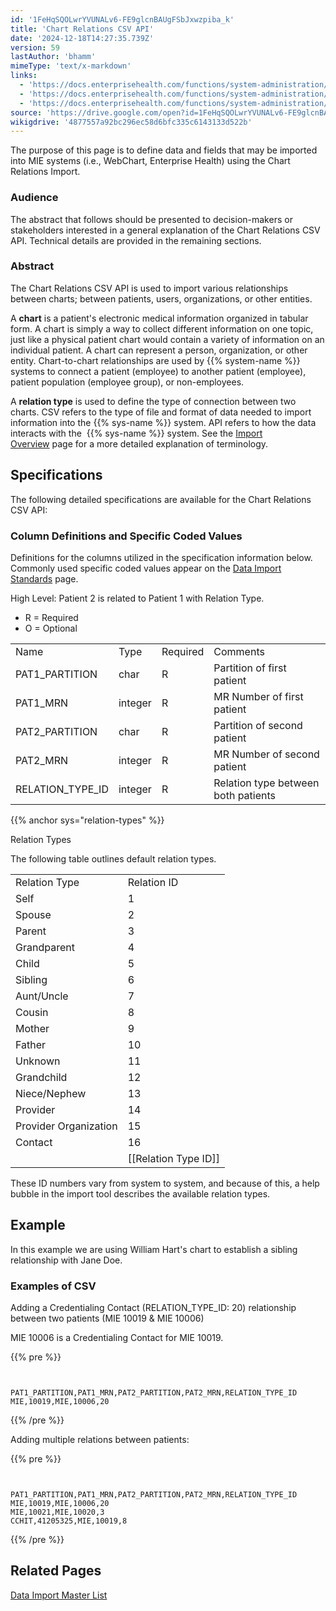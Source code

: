 ```yaml
---
id: '1FeHqSQOLwrYVUNALv6-FE9glcnBAUgFSbJxwzpiba_k'
title: 'Chart Relations CSV API'
date: '2024-12-18T14:27:35.739Z'
version: 59
lastAuthor: 'bhamm'
mimeType: 'text/x-markdown'
links:
  - 'https://docs.enterprisehealth.com/functions/system-administration/data-migration/data-import-overview/'
  - 'https://docs.enterprisehealth.com/functions/system-administration/data-migration/data-import-standards/'
  - 'https://docs.enterprisehealth.com/functions/system-administration/data-migration/data-import-master-list/'
source: 'https://drive.google.com/open?id=1FeHqSQOLwrYVUNALv6-FE9glcnBAUgFSbJxwzpiba_k'
wikigdrive: '4877557a92bc296ec58d6bfc335c6143133d522b'
---
```

The purpose of this page is to define data and fields that may be imported into MIE systems (i.e., WebChart, Enterprise Health) using the Chart Relations Import.

### Audience

The abstract that follows should be presented to decision-makers or stakeholders interested in a general explanation of the Chart Relations CSV API. Technical details are provided in the remaining sections.

### Abstract

The Chart Relations CSV API is used to import various relationships between charts; between patients, users, organizations, or other entities.

A **chart** is a patient's electronic medical information organized in tabular form. A chart is simply a way to collect different information on one topic, just like a physical patient chart would contain a variety of information on an individual patient. A chart can represent a person, organization, or other entity. Chart-to-chart relationships are used by {{% system-name %}} systems to connect a patient (employee) to another patient (employee), patient population (employee group), or non-employees.

A **relation type** is used to define the type of connection between two charts. CSV refers to the type of file and format of data needed to import information into the {{% sys-name %}} system. API refers to how the data interacts with the  {{% sys-name %}} system. See the [Import Overview](https://docs.enterprisehealth.com/functions/system-administration/data-migration/data-import-overview/) page for a more detailed explanation of terminology.

## Specifications

The following detailed specifications are available for the Chart Relations CSV API:

### Column Definitions and Specific Coded Values

Definitions for the columns utilized in the specification information below. Commonly used specific coded values appear on the [Data Import Standards](https://docs.enterprisehealth.com/functions/system-administration/data-migration/data-import-standards/) page.

High Level: Patient 2 is related to Patient 1 with Relation Type.

* R = Required
* O = Optional
<table>
<tr>
<td>Name</td>
<td>Type</td>
<td>Required</td>
<td>Comments</td>
</tr>
<tr>
<td>PAT1_PARTITION</td>
<td>char</td>
<td>R</td>
<td>Partition of first patient</td>
</tr>
<tr>
<td>PAT1_MRN</td>
<td>integer</td>
<td>R</td>
<td>MR Number of first patient</td>
</tr>
<tr>
<td>PAT2_PARTITION</td>
<td>char</td>
<td>R</td>
<td>Partition of second patient</td>
</tr>
<tr>
<td>PAT2_MRN</td>
<td>integer</td>
<td>R</td>
<td>MR Number of second patient</td>
</tr>
<tr>
<td>RELATION_TYPE_ID</td>
<td>integer</td>
<td>R</td>
<td>Relation type between both patients</td>
</tr>
</table>

{{% anchor sys="relation-types" %}}

Relation Types

The following table outlines default relation types.
<table>
<tr>
<td>Relation Type</td>
<td>Relation ID</td>
</tr>
<tr>
<td>Self</td>
<td>1</td>
</tr>
<tr>
<td>Spouse</td>
<td>2</td>
</tr>
<tr>
<td>Parent</td>
<td>3</td>
</tr>
<tr>
<td>Grandparent</td>
<td>4</td>
</tr>
<tr>
<td>Child</td>
<td>5</td>
</tr>
<tr>
<td>Sibling</td>
<td>6</td>
</tr>
<tr>
<td>Aunt/Uncle</td>
<td>7</td>
</tr>
<tr>
<td>Cousin</td>
<td>8</td>
</tr>
<tr>
<td>Mother</td>
<td>9</td>
</tr>
<tr>
<td>Father</td>
<td>10</td>
</tr>
<tr>
<td>Unknown</td>
<td>11</td>
</tr>
<tr>
<td>Grandchild</td>
<td>12</td>
</tr>
<tr>
<td>Niece/Nephew</td>
<td>13</td>
</tr>
<tr>
<td>Provider</td>
<td>14</td>
</tr>
<tr>
<td>Provider Organization</td>
<td>15</td>
</tr>
<tr>
<td>Contact</td>
<td>16</td>
</tr>
<tr>
<td></td>
<td>[[Relation Type ID]]</td>
</tr>
</table>

These ID numbers vary from system to system, and because of this, a help bubble in the import tool describes the available relation types.

## Example

In this example we are using William Hart's chart to establish a sibling relationship with Jane Doe.

### Examples of CSV

Adding a Credentialing Contact (RELATION_TYPE_ID: 20) relationship between two patients (MIE 10019 & MIE 10006)

MIE 10006 is a Credentialing Contact for MIE 10019.

{{% pre %}}
```


PAT1_PARTITION,PAT1_MRN,PAT2_PARTITION,PAT2_MRN,RELATION_TYPE_ID
MIE,10019,MIE,10006,20

```
{{% /pre %}}

Adding multiple relations between patients:

{{% pre %}}
```


PAT1_PARTITION,PAT1_MRN,PAT2_PARTITION,PAT2_MRN,RELATION_TYPE_ID
MIE,10019,MIE,10006,20
MIE,10021,MIE,10020,3
CCHIT,41205325,MIE,10019,8

```
{{% /pre %}}

## Related Pages

[Data Import Master List](https://docs.enterprisehealth.com/functions/system-administration/data-migration/data-import-master-list/)
